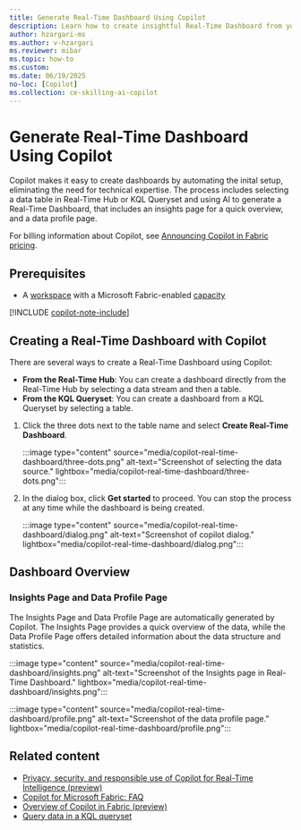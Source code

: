 ```yaml
---
title: Generate Real-Time Dashboard Using Copilot
description: Learn how to create insightful Real-Time Dashboard from your data using Copilot
author: hzargari-ms
ms.author: v-hzargari
ms.reviewer: mibar
ms.topic: how-to
ms.custom:
ms.date: 06/19/2025
no-loc: [Copilot]
ms.collection: ce-skilling-ai-copilot
---
```


# Generate Real-Time Dashboard Using Copilot

Copilot makes it easy to create dashboards by automating the inital setup, eliminating the need for technical expertise. The process includes selecting a data table in Real-Time Hub or KQL Queryset and using AI to generate a Real-Time Dashboard, that includes an insights page for a quick overview, and a data profile page.

For billing information about Copilot, see [Announcing Copilot in Fabric pricing](https://blog.fabric.microsoft.com/en-us/blog/announcing-fabric-copilot-pricing-2/).

## Prerequisites

* A [workspace](../fundamentals/create-workspaces.md) with a Microsoft Fabric-enabled [capacity](../enterprise/licenses.md#capacity)

[!INCLUDE [copilot-note-include](../includes/copilot-note-include.md)]

## Creating a Real-Time Dashboard with Copilot

There are several ways to create a Real-Time Dashboard using Copilot:

* **From the Real-Time Hub**: You can create a dashboard directly from the Real-Time Hub by selecting a data stream and then a table.
* **From the KQL Queryset**: You can create a dashboard from a KQL Queryset by selecting a table.

1. Click the three dots next to the table name and select **Create Real-Time Dashboard**.

    :::image type="content" source="media/copilot-real-time-dashboard/three-dots.png" alt-text="Screenshot of selecting the data source." lightbox="media/copilot-real-time-dashboard/three-dots.png":::

1. In the dialog box, click **Get started** to proceed. You can stop the process at any time while the dashboard is being created.

    :::image type="content" source="media/copilot-real-time-dashboard/dialog.png" alt-text="Screenshot of copilot dialog." lightbox="media/copilot-real-time-dashboard/dialog.png":::

## Dashboard Overview

### Insights Page and Data Profile Page

The Insights Page and Data Profile Page are automatically generated by Copilot. The Insights Page provides a quick overview of the data, while the Data Profile Page offers detailed information about the data structure and statistics.

:::image type="content" source="media/copilot-real-time-dashboard/insights.png" alt-text="Screenshot of the Insights page in Real-Time Dashboard." lightbox="media/copilot-real-time-dashboard/insights.png":::

:::image type="content" source="media/copilot-real-time-dashboard/profile.png" alt-text="Screenshot of the data profile page." lightbox="media/copilot-real-time-dashboard/profile.png":::


## Related content

* [Privacy, security, and responsible use of Copilot for Real-Time Intelligence (preview)](copilot-real-time-intelligence-privacy-security.md)
* [Copilot for Microsoft Fabric: FAQ](copilot-faq-fabric.yml)
* [Overview of Copilot in Fabric (preview)](copilot-fabric-overview.md)
* [Query data in a KQL queryset](../real-time-intelligence/kusto-query-set.md)